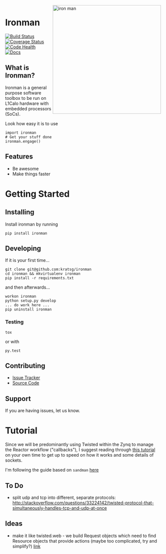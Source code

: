 <img src="http://i.imgur.com/qjeYbqX.png" width="350" align="right" alt="iron man" />

# Ironman

[![Build Status](https://travis-ci.org/kratsg/ironman.svg?branch=master)](https://travis-ci.org/kratsg/ironman)
[![Coverage Status](https://coveralls.io/repos/kratsg/ironman/badge.svg?branch=master&service=github)](https://coveralls.io/github/kratsg/ironman?branch=master)
[![Code Health](https://landscape.io/github/kratsg/ironman/master/landscape.svg?style=flat)](https://landscape.io/github/kratsg/ironman/master) [![Docs](https://img.shields.io/badge/docs-latest-brightgreen.svg?style=flat)](http://iron-man.readthedocs.org/en/latest/)

## What is Ironman?

Ironman is a general purpose software toolbox to be run on L1Calo hardware with embedded processors (SoCs).

Look how easy it is to use

```
import ironman
# Get your stuff done
ironman.engage()
```

## Features

- Be awesome
- Make things faster

# Getting Started

## Installing

Install ironman by running

```
pip install ironman
```

## Developing

If it is your first time...

```
git clone git@github.com:kratsg/ironman
cd ironman && mkvirtualenv ironman
pip install -r requirements.txt
```

and then afterwards...

```
workon ironman
python setup.py develop
... do work here ...
pip uninstall ironman
```

### Testing

```
tox
```

or with

```
py.test
```

## Contributing

- [Issue Tracker](https://github.com/kratsg/ironman/issues)
- [Source Code](https://github.com/kratsg/ironman)

## Support

If you are having issues, let us know.

# Tutorial

Since we will be predominantly using Twisted within the Zynq to manage the Reactor workflow ("callbacks"), I suggest reading through [this tutorial](http://krondo.com/?page_id=1327) on your own time to get up to speed on how it works and some details of sockets.

I'm following the guide based on `sandman` [here](https://www.jeffknupp.com/blog/2013/08/16/open-sourcing-a-python-project-the-right-way/)

## To Do

- split udp and tcp into different, separate protocols: http://stackoverflow.com/questions/33224142/twisted-protocol-that-simultaneously-handles-tcp-and-udp-at-once

## Ideas

- make it like twisted.web - we build Request objects which need to find Resource objects that provide actions (maybe too complicated, try and simplify?) [link](http://twistedmatrix.com/trac/browser/trunk/twisted/web)


